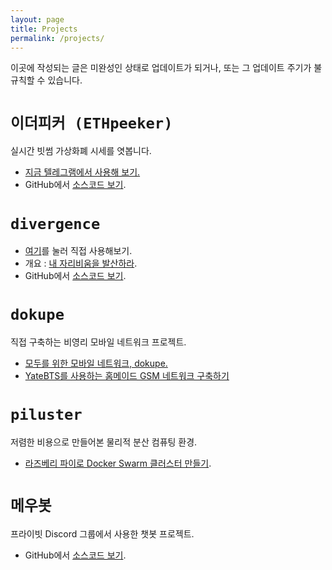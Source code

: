 ```yaml
---
layout: page
title: Projects
permalink: /projects/
---
```

이곳에 작성되는 글은 미완성인 상태로 업데이트가 되거나, 또는 그 업데이트 주기가 불규칙할 수 있습니다.

`이더피커 (ETHpeeker)`
========================
실시간 빗썸 가상화폐 시세를 엿봅니다.
- [지금 텔레그램에서 사용해 보기.](https://telegram.me/ethpeeker_bot)
- GitHub에서 [소스코드 보기](https://github.com/kycfeel/ETHpeeker).

`divergence`
========================
- [여기](https://kycfeel.github.io/divergence)를 눌러 직접 사용해보기.
- 개요 : [내 자리비움을 발산하라](https://kycfeel.github.io/2017/05/24/내-자리비움을-발산하라).
- GitHub에서 [소스코드 보기](https://github.com/kycfeel/divergence).

`dokupe`
========================
직접 구축하는 비영리 모바일 네트워크 프로젝트.
- [모두를 위한 모바일 네트워크, dokupe.](https://kycfeel.github.io/2017/11/08/모두를-위한-모바일-네트워크-dokupe)
- [YateBTS를 사용하는 홈메이드 GSM 네트워크 구축하기](https://kycfeel.github.io/2017/12/02/YateBTS를-사용하는-홈메이드-GSM-네트워크-구축하기)

`piluster`
========================
저렴한 비용으로 만들어본 물리적 분산 컴퓨팅 환경.
- [라즈베리 파이로 Docker Swarm 클러스터 만들기](_posts/2017-08-24-라즈베리-파이로-Docker-Swarm-클러스터-만들기.md).


`메우봇`
========================
프라이빗 Discord 그룹에서 사용한 챗봇 프로젝트.
- GitHub에서 [소스코드 보기](https://github.com/kycfeel/meumeu-bot).

